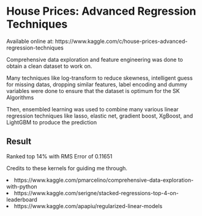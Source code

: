 <h1> House Prices: Advanced Regression Techniques </h1>
<p>Available online at: https://www.kaggle.com/c/house-prices-advanced-regression-techniques<p>

<p>Comprehensive data exploration and feature engineering was done to obtain a clean dataset to work on.<p>
<p>Many techniques like log-transform to reduce skewness, intelligent guess for missing datas, dropping similar features, label encoding and dummy variables were done to ensure that the dataset is optimum for the SK Algorithms</p>
<p>Then, ensembled learning was used to combine many various linear regression techniques like lasso, elastic net, gradient boost, XgBoost, and LightGBM to produce the prediction</p>

<h2>Result</h2>
<p>Ranked top 14% with RMS Error of 0.11651<p>

<p>Credits to these kernels for guiding me through.</p>
<li>https://www.kaggle.com/pmarcelino/comprehensive-data-exploration-with-python</li>
<li>https://www.kaggle.com/serigne/stacked-regressions-top-4-on-leaderboard</li>
<li>https://www.kaggle.com/apapiu/regularized-linear-models</li>
